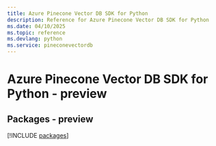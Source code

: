 ```yaml
---
title: Azure Pinecone Vector DB SDK for Python
description: Reference for Azure Pinecone Vector DB SDK for Python
ms.date: 04/10/2025
ms.topic: reference
ms.devlang: python
ms.service: pineconevectordb
---
```

# Azure Pinecone Vector DB SDK for Python - preview
## Packages - preview
[!INCLUDE [packages](pinecone-vector-db-index.md)]
